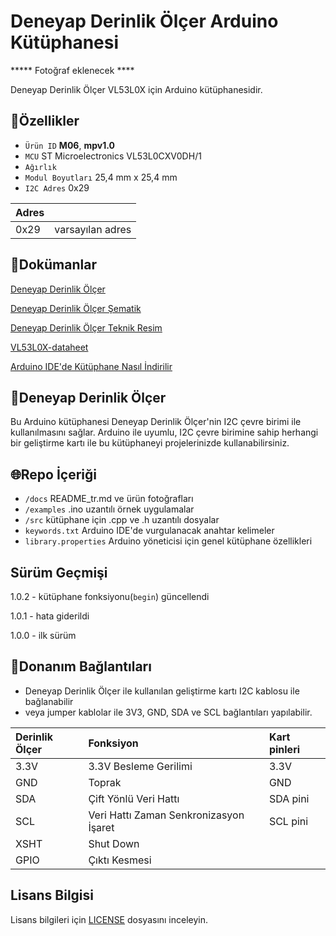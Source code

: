 # Deneyap Derinlik Ölçer Arduino Kütüphanesi

***** Fotoğraf eklenecek ****

Deneyap Derinlik Ölçer VL53L0X için Arduino kütüphanesidir.

## :mag_right:Özellikler 
- `Ürün ID` **M06**, **mpv1.0**
- `MCU` ST Microelectronics VL53L0CXV0DH/1
- `Ağırlık`
- `Modul Boyutları` 25,4 mm x 25,4 mm
- `I2C Adres` 0x29

| Adres |  | 
| :--- | :---     |
| 0x29 | varsayılan adres |

## :closed_book:Dokümanlar
[Deneyap Derinlik Ölçer](https://docs.deneyapkart.org/tr/content/contentDetail/deneyap-module-deneyap-tof-m03)

[Deneyap Derinlik Ölçer Şematik](https://cdn.deneyapkart.org/media/upload/userFormUpload/2BzP7yaI6mR6uKiXusAbPDFn6WJYzYyN.pdf)

[Deneyap Derinlik Ölçer Teknik Resim](https://cdn.deneyapkart.org/media/upload/userFormUpload/N7QALHBGi8NnzE6OPQASMRvJpT15uQDI.pdf)

[VL53L0X-dataheet](https://www.st.com/content/ccc/resource/technical/document/datasheet/group3/b2/1e/33/77/c6/92/47/6b/DM00279086/files/DM00279086.pdf/jcr:content/translations/en.DM00279086.pdf)

[Arduino IDE'de Kütüphane Nasıl İndirilir](https://docs.arduino.cc/software/ide-v1/tutorials/installing-libraries)

## :pushpin:Deneyap Derinlik Ölçer
Bu Arduino kütüphanesi Deneyap Derinlik Ölçer'nin I2C çevre birimi ile kullanılmasını sağlar. Arduino ile uyumlu, I2C çevre birimine sahip herhangi bir geliştirme kartı ile bu kütüphaneyi projelerinizde kullanabilirsiniz.

## :globe_with_meridians:Repo İçeriği
- `/docs` README_tr.md ve ürün fotoğrafları
- `/examples` .ino uzantılı örnek uygulamalar
- `/src` kütüphane için .cpp ve .h uzantılı dosyalar
- `keywords.txt` Arduino IDE'de vurgulanacak anahtar kelimeler
- `library.properties` Arduino yöneticisi için genel kütüphane özellikleri

## Sürüm Geçmişi
1.0.2 - kütüphane fonksiyonu(`begin`) güncellendi

1.0.1 - hata giderildi

1.0.0 - ilk sürüm

## :rocket:Donanım Bağlantıları
- Deneyap Derinlik Ölçer ile kullanılan geliştirme kartı I2C kablosu ile bağlanabilir
- veya jumper kablolar ile 3V3, GND, SDA ve SCL bağlantıları yapılabilir. 

| Derinlik Ölçer | Fonksiyon| Kart pinleri |
| :---     | :---   |   :---  |
| 3.3V     |3.3V Besleme Gerilimi| 3.3V    |
| GND      | Toprak |GND      |
| SDA      |Çift Yönlü Veri Hattı| SDA pini |
| SCL      |Veri Hattı Zaman Senkronizasyon İşaret| SCL pini|
| XSHT | Shut Down | | 
| GPIO | Çıktı Kesmesi | | 

## Lisans Bilgisi 
Lisans bilgileri için [LICENSE](https://github.com/deneyapkart/deneyap-derinlik-olcer-arduino-library/blob/master/LICENSE) dosyasını inceleyin.